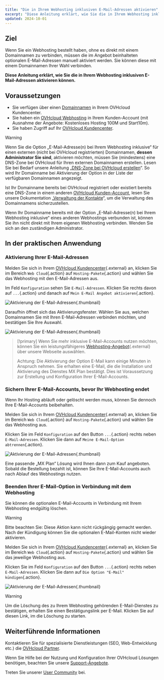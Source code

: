 ```yaml
---
title: "Die in Ihrem Webhosting inklusiven E-Mail-Adressen aktivieren"
excerpt: "Diese Anleitung erklärt, wie Sie die in Ihrem Webhosting inklusiven E-Mail-Adressen aktivieren können"
updated: 2024-10-01
---
```


## Ziel 

Wenn Sie ein Webhosting bestellt haben, ohne es direkt mit einem Domainnamen zu verbinden, müssen die im Angebot beinhalteten optionalen E-Mail-Adressen manuell aktiviert werden. Sie können diese mit einem Domainnamen Ihrer Wahl verbinden.

**Diese Anleitung erklärt, wie Sie die in Ihrem Webhosting inklusiven E-Mail-Adressen aktivieren können.**

## Voraussetzungen

- Sie verfügen über einen [Domainnamen](/links/web/domains) in Ihrem OVHcloud Kundencenter.
- Sie haben ein [OVHcloud Webhosting](/links/web/hosting) in Ihrem Kunden-Account (mit Ausnahme der Angebote: Kostenloses Hosting 100M und Start10m).
- Sie haben Zugriff auf Ihr [OVHcloud Kundencenter](/links/manager).

> [!warning]
>
> Wenn Sie die Option „E-Mail-Adresse(n) bei Ihrem Webhosting inklusive“ für einen externen (nicht bei OVHcloud registrierten) Domainnamen, **dessen Administrator Sie sind**, aktivieren möchten, müssen Sie (mindestens) eine DNS-Zone bei OVHcloud für Ihren externen Domainnamen erstellen. Lesen Sie bei Bedarf unsere Anleitung „[DNS-Zone bei OVHcloud erstellen](/pages/web_cloud/domains/dns_zone_create)“. So wird Ihr Domainname bei Aktivierung der Option in der Liste der verfügbaren Domainnamen angezeigt.
>
> Ist Ihr Domainname bereits bei OVHcloud registriert oder existiert bereits eine DNS-Zone in einem anderen [OVHcloud Kunden-Account](/links/manager), lesen Sie unsere Dokumentation „[Verwaltung der Kontakte](/pages/account_and_service_management/account_information/managing_contacts)“, um die Verwaltung des Domainnamens sicherzustellen.
>
> Wenn Ihr Domainname bereits mit der Option „E-Mail-Adresse(n) bei Ihrem Webhosting inklusive“ eines anderen Webhostings verbunden ist, können Sie ihn nicht direkt mit Ihrem eigenen Webhosting verbinden. Wenden Sie sich an den zuständigen Administrator.
>

## In der praktischen Anwendung

### Aktivierung Ihrer E-Mail-Adressen

Melden Sie sich in Ihrem [OVHcloud Kundencenter](/links/manager){.external} an, klicken Sie im Bereich `Web Cloud`{.action} auf `Hosting-Pakete`{.action} und wählen Sie das Webhosting mit den E-Mail-Adressen aus.

Im Feld `Konfiguration` sehen Sie `E-Mail-Adressen`. Klicken Sie rechts davon auf `...`{.action} und danach auf `Mein E-Mail Angebot aktivieren`{.action}.

![Aktivierung der E-Mail-Adressen](/pages/assets/screens/control_panel/product-selection/web-cloud/web-hosting/general-information/enable-email-included-webhosting.png){.thumbnail}

Daraufhin öffnet sich das Aktivierungsfenster. Wählen Sie aus, welchen Domainnamen Sie mit Ihren E-Mail-Adressen verbinden möchten, und bestätigen Sie Ihre Auswahl.

![Aktivierung der E-Mail-Adressen](/pages/assets/screens/control_panel/product-selection/web-cloud/web-hosting/general-information/order-activate-email-included-webhosting-step-1.png){.thumbnail}

> [!primary]
> Wenn Sie mehr inklusive E-Mail-Accounts nutzen möchten, können Sie ein leistungsfähigeres [Webhosting-Angebot](/links/web/hosting){.external} über unsere Webseite auswählen.
>
> Achtung: Die Aktivierung der Option E-Mail kann einige Minuten in Anspruch nehmen. Sie erhalten eine E-Mail, die die Installation und Aktivierung des Dienstes MX Plan bestätigt. Dies ist Voraussetzung zur Erstellung und Konfiguration Ihrer E-Mail-Accounts.
>

### Sichern Ihrer E-Mail-Accounts, bevor Ihr Webhosting endet

Wenn Ihr Hosting abläuft oder gelöscht werden muss, können Sie dennoch Ihre E-Mail-Accounts beibehalten.

Melden Sie sich in Ihrem [OVHcloud Kundencenter](/links/manager){.external} an, klicken Sie im Bereich `Web Cloud`{.action} auf `Hosting-Pakete`{.action} und wählen Sie das Webhosting aus.

Klicken Sie im Feld `Konfiguration` auf den Button `...`{.action} rechts neben `E-Mail-Adressen`. Klicken Sie dann auf `Meine E-Mail-Option abtrennen`{.action}.

![Aktivierung der E-Mail-Adressen](/pages/assets/screens/control_panel/product-selection/web-cloud/web-hosting/general-information/detach-email-included-webhosting.png){.thumbnail}

Eine passende „MX Plan“ Lösung wird Ihnen dann zum Kauf angeboten. Sobald die Bestellung bezahlt ist, können Sie Ihre E-Mail-Accounts auch nach Ablauf des Webhostings nutzen.
 
### Beenden Ihrer E-Mail-Option in Verbindung mit dem Webhosting

Sie können die optionalen E-Mail-Accounts in Verbindung mit Ihrem Webhosting endgültig löschen.

> [!warning]
>
> Bitte beachten Sie: Diese Aktion kann nicht rückgängig gemacht werden. Nach der Kündigung können Sie die optionalen E-Mail-Konten nicht wieder aktivieren.

Melden Sie sich in Ihrem [OVHcloud Kundencenter](/links/manager){.external} an, klicken Sie im Bereich `Web Cloud`{.action} auf `Hosting-Pakete`{.action} und wählen Sie das jeweilige Webhosting aus.

Klicken Sie im Feld `Konfiguration` auf den Button `...`{.action} rechts neben `E-Mail-Adressen`. Klicken Sie dann auf `Die Option "E-Mail"  kündigen`{.action}.

![Aktivierung der E-Mail-Adressen](/pages/assets/screens/control_panel/product-selection/web-cloud/web-hosting/general-information/cancel-email-included-webhosting.png){.thumbnail}

> [!warning]
>
> Um die Löschung des zu Ihrem Webhosting gehörenden E-Mail-Dienstes zu bestätigen, erhalten Sie einen Bestätigungslink per E-Mail. Klicken Sie auf diesen Link, im die Löschung zu starten.

## Weiterführende Informationen

Kontaktieren Sie für spezialisierte Dienstleistungen (SEO, Web-Entwicklung etc.) die [OVHcloud Partner](/links/partner).

Wenn Sie Hilfe bei der Nutzung und Konfiguration Ihrer OVHcloud Lösungen benötigen, beachten Sie unsere [Support-Angebote](/links/support).

Treten Sie unserer [User Community](/links/community) bei.
